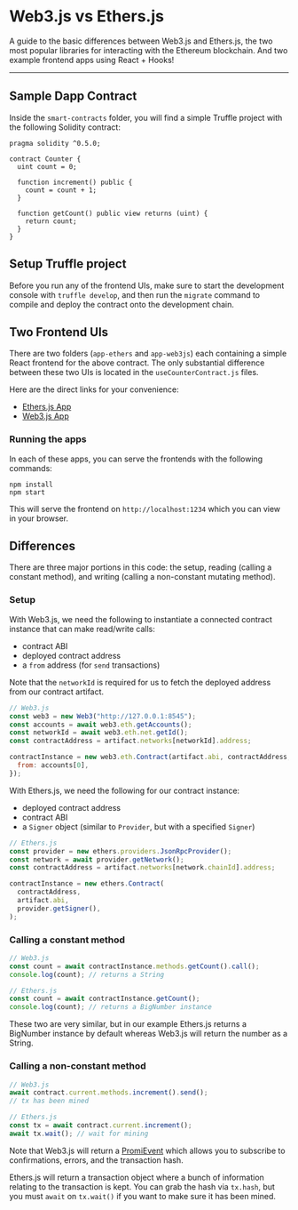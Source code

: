 # Web3.js vs Ethers.js

A guide to the basic differences between Web3.js and Ethers.js, the two most popular libraries for interacting with the Ethereum blockchain. And two example frontend apps using React + Hooks!

---

## Sample Dapp Contract

Inside the `smart-contracts` folder, you will find a simple Truffle project with the following Solidity contract:

```
pragma solidity ^0.5.0;

contract Counter {
  uint count = 0;

  function increment() public {
    count = count + 1;
  }

  function getCount() public view returns (uint) {
    return count;
  }
}
```

## Setup Truffle project

Before you run any of the frontend UIs, make sure to start the development console with `truffle develop`, and then run the `migrate` command to compile and deploy the contract onto the development chain.

## Two Frontend UIs

There are two folders (`app-ethers` and `app-web3js`) each containing a simple React frontend for the above contract. The only substantial difference between these two UIs is located in the `useCounterContract.js` files.

Here are the direct links for your convenience:

- [Ethers.js App](./app-ethers/useCounterContract.js)
- [Web3.js App](./app-web3js/useCounterContract.js)

### Running the apps

In each of these apps, you can serve the frontends with the following commands:

```
npm install
npm start
```

This will serve the frontend on `http://localhost:1234` which you can view in your browser.

## Differences

There are three major portions in this code: the setup, reading (calling a constant method), and writing (calling a non-constant mutating method).

### Setup

With Web3.js, we need the following to instantiate a connected contract instance that can make read/write calls:

- contract ABI
- deployed contract address
- a `from` address (for `send` transactions)

Note that the `networkId` is required for us to fetch the deployed address from our contract artifact.

```js
// Web3.js
const web3 = new Web3("http://127.0.0.1:8545");
const accounts = await web3.eth.getAccounts();
const networkId = await web3.eth.net.getId();
const contractAddress = artifact.networks[networkId].address;

contractInstance = new web3.eth.Contract(artifact.abi, contractAddress, {
  from: accounts[0],
});
```

With Ethers.js, we need the following for our contract instance:

- deployed contract address
- contract ABI
- a `Signer` object (similar to `Provider`, but with a specified `Signer`)

```js
// Ethers.js
const provider = new ethers.providers.JsonRpcProvider();
const network = await provider.getNetwork();
const contractAddress = artifact.networks[network.chainId].address;

contractInstance = new ethers.Contract(
  contractAddress,
  artifact.abi,
  provider.getSigner(),
);
```

### Calling a constant method

```js
// Web3.js
const count = await contractInstance.methods.getCount().call();
console.log(count); // returns a String
```

```js
// Ethers.js
const count = await contractInstance.getCount();
console.log(count); // returns a BigNumber instance
```

These two are very similar, but in our example Ethers.js returns a BigNumber instance by default whereas Web3.js will return the number as a String.

### Calling a non-constant method

```js
// Web3.js
await contract.current.methods.increment().send();
// tx has been mined
```

```js
// Ethers.js
const tx = await contract.current.increment();
await tx.wait(); // wait for mining
```

Note that Web3.js will return a [PromiEvent](https://web3js.readthedocs.io/en/v1.2.1/callbacks-promises-events.html?highlight=promievent#callbacks-promises-events) which allows you to subscribe to confirmations, errors, and the transaction hash.

Ethers.js will return a transaction object where a bunch of information relating to the transaction is kept. You can grab the hash via `tx.hash`, but you must `await` on `tx.wait()` if you want to make sure it has been mined.
